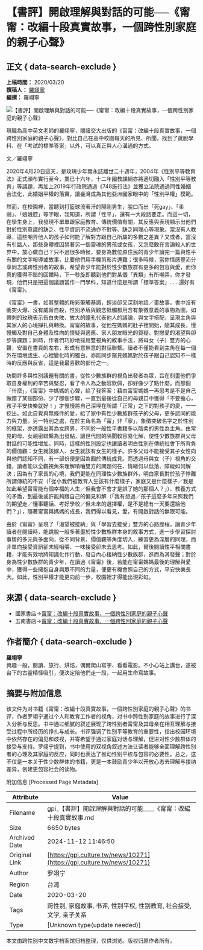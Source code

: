# 【書評】開啟理解與對話的可能──《甯甯：改編十段真實故事，一個跨性別家庭的親子心聲》

## 正文 { data-search-exclude }


**上稿時間：** 2020/03/20  
**撰稿人：** [羅翊寧](#person)  
**編撰：** 羅翊寧  

![【書評】開啟理解與對話的可能──《甯甯：改編十段真實故事，一個跨性別家庭的親子心聲》](/pic/news/10271.jpg)

現職為高中英文老師的羅翊寧，閱讀交大出版的《甯甯：改編十段真實故事，一個跨性別家庭的親子心聲》，對比自己在高中校園每天的所見、所聞，找到了跳脫學科、在「考試的標準答案」以外，可以真正與人心溝通的方式。

文／羅翊寧

2020年4月20日這天，是玫瑰少年葉永誌離世二十週年，2004年《性別平等教育法》正式頒布實行至今，業已十六年，十二年國教課綱亦將適切融入「性別平等教育」等議題，再加上2019年行政院通過《748施行法》並獲立法院通過同性婚姻合法化，此婚姻平權的落實，讓臺灣成為其他亞洲國家眼中的「性別平權」模範。

然而，在校園裡，當聽到打籃球流著汗的陽剛男生，脫口而出「死gay」、「柔弱」、「娘娘腔」等字眼，我知道，所謂「性平」，還有一大段路要走。而這一切，在學生身上，我發現不單單跟家庭教育、傳統價值有關，其反應與表現顯示出他們對於性別意識的缺乏、性平資訊不流通亦不對等、缺乏同理心等現象。當沒有人教導，這些嘲弄他人的孩子如何能了解對方跟自己所屬的多數之差異？又或者，當沒有引路人，那些身體裡囚禁著另一個靈魂的男孩或女孩，又怎麼敢在言論殺人的世界中，放心做自己？只不過很多時候，要身為數位原住民的青少年讀完一篇與性平有關的文字報導或故事，比要他們用手機剪影片還難；很多時候，當你情感豐沛分享同志或跨性別者的故事，希望青少年能對於性少數族群有更多的包容與愛，而你真的獲得不錯的回饋時，下一秒旋即聽到他們對某個「異類」有所嘲弄，你才發現，他們只是把這個議題當作一門學科，知道什麼是所謂「標準答案」……還好有《甯甯》。

《甯甯》一書，如其整體的粉彩筆觸基調，輕淡卻又深刻地話／畫故事。書中沒有衝突火爆、沒有威脅自殺，性別矛盾與觀念牴觸都用含有象徵意義的事物為圖，如帶刺的玫瑰表示告白失敗、放大的瞳孔代表他人的議論，與文字搭配，呈現主角與其家人的心境掙扎與轉換。甯甯的故事，從他在媽媽的肚子裡開始，隨其成長，慢慢觸及對自己身體及性向的懷疑與適應、家人朋友眼光的質疑、對戀愛的渴望與卻步等課題；同時，作者們巧妙地採用雙視角的敘事手法，將母女（子）雙方的心聲，安置在書頁的左右，形成有意無意的對話聯繫。讀者不僅能看到主角在每一個外在環境或生、心裡變化時的獨白，亦能同步窺見媽媽對於孩子跟自己認知不一樣時的反應與反省，這是我最喜歡的部份之一。

坊間許多與性別議題有關的書，從性少數族群的視角出發者為眾，旨在刻畫他們爭取自身權利的辛苦與堅忍，看了令人為之動容欽佩，卻好像少了點什麼。而那個「什麼」，《甯甯》中媽媽的心聲，給了我答案：藉由甯甯媽媽一再思考是不是自己做錯了某個部份、少了哪個步驟，一直到最後從自己的母親口中獲得「不要擔心，孩子平安快樂就好！」才慢慢將自己深埋在所謂「正常」之下的對孩子的愛，一一挖出。如此自覺與無條件的愛，給了家中有性少數族群孩子的父母，更多認同的能力與力量。另一特別之處，在於主角名為「甯」非「寧」，象徵突破名字之於性別的框架，亦透露出其為女跨男，不同於一般性平書籍多以陰柔的男性為主角。由常見的母、女親密聯繫為出發點，讓世代間的隔閡較容易化解，使性少數族群與父母對話的可能性增加。同時，這樣的性別設定也讓讀者明白性別在傳統社會下所背負的價值觀：女生就該嫁人、女生就該有女生的樣子。許多父母不能接受其子女性向與他們認知不同，有一部份便是因為囿於傳統成見。而透過母與女（子）視角的交錯，讀者能以全觀視角來理解啃嚙雙方的問題何在、情緒何以低落、障礙如何解決；因為有了家長的心境，我們更能在同理性少數族群外，明白家長對於孩子悖離所謂傳統的不安（「從小我們被教育人生該有什麼樣子，家庭又是什麼樣子／我是如此希望甯甯能有個幸福的人生／但我會不會才是誤了她的那個人？」）、教養方式的矛盾，到最後或許能夠跟自己的偏見和解（「我有想過／孩子這麼多年來照我們的期望走／懂事聽話、考好學校／但未來的選擇權，是不是總有一天要還給他們？」），隨著甯甯與媽媽的成長，我們得以看見，愛，有開啟對話的無限可能。

由於《甯甯》呈現了「渴望被接納」與「學習去接受」雙方的心路歷程，讓青少年讀者在閱讀時，能跳脫一般多著墨於性少數族群本身的敘事方式，進一步學習探討事情的多元與多面向，從不同背景、價值觀等角度切入，練習更為深層的同理，而非單向接受資訊卻未經咀嚼、一味接受卻未去思考。如此，爾後閱讀性平相關書籍，才能有效地將知識化作行動，發自內心接納性少數族群，進而為其發聲；對於身為性少數族群的青少年，在讀過《甯甯》後，若能在甯甯媽媽最後的理解與愛中，獲得一些擁抱自身與眾不同的力量，便更有機會照自己的方式，平安快樂長大。如此，性別平權才能更向前一步，校園裡才得能出現彩虹。

## 來源 { data-search-exclude }

- 國家書店→[甯甯：改編十段真實故事，一個跨性別家庭的親子心聲](https://www.govbooks.com.tw/books/125650)  
- 五南書店→[甯甯：改編十段真實故事，一個跨性別家庭的親子心聲](https://www.wunanbooks.com.tw/product.php?isbn=9789578614338)

## 作者簡介 { data-search-exclude }

**羅翊寧**  
興趣一般，閱讀、旅行、烘焙，偶爾爬山寫字、看看電影。不小心站上講台，遂被台下的古靈精怪吸引，便決定陪他們走一段，一起用生命寫故事。

## 摘要与附加信息

<!-- tcd_abstract -->
该文件为对书籍《甯甯：改編十段真實故事，一個跨性別家庭的親子心聲》的书评，作者罗翊宁通过个人和教育工作者的视角，对书中跨性别家庭的故事进行了深入分析与反思。书中通过细腻的叙述展现了跨性别者甯甯及其母亲在相互理解与接受过程中所经历的挣扎与成长。书评强调了性别平等教育的重要性，指出校园环境中依然存在的偏见和歧视，并寄希望于通过家庭对话与理解，促进对性少数群体的接受与支持。罗翊宁提到，书中使用的双视角叙述方法让读者能够全面理解跨性别者的心理及其家庭的反应，同时也表达了推动性别平权与包容的必要性。总之，这不仅是一本关于性少数群体的书籍，更是一本鼓励青少年以开放心态去理解与接纳差异，创建更包容社会的读物。
<!-- tcd_abstract_end -->

附加信息 [Processed Page Metadata]

| Attribute       | Value                                  |
|-----------------|----------------------------------------|
| Filename        | gpi_【書評】開啟理解與對話的可能____《甯甯：改編十段真實故事.md                             |
| Size            | 6650 bytes                           |
| Archived Date   | 2024-11-12 11:46:50                             |
| Original Link   | [https://gpi.culture.tw/news/10271](https://gpi.culture.tw/news/10271)                       |
| Author          | 罗翊宁                               |
| Region          | 台湾                               |
| Date            | 2020-03-20                                 |
| Tags            | 跨性别, 家庭故事, 书评, 性别平权, 性别教育, 社会接受, 文学, 亲子关系                                 |
| Type            | [Unknown type(update needed)]                                 |
<!-- tcd_table_end -->

本文由跨性别中文数字档案馆归档整理，仅供浏览。版权归原作者所有。

